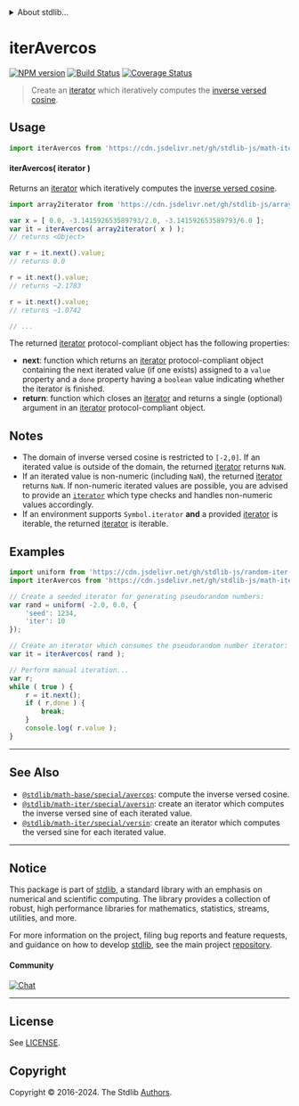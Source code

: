 <!--

@license Apache-2.0

Copyright (c) 2020 The Stdlib Authors.

Licensed under the Apache License, Version 2.0 (the "License");
you may not use this file except in compliance with the License.
You may obtain a copy of the License at

   http://www.apache.org/licenses/LICENSE-2.0

Unless required by applicable law or agreed to in writing, software
distributed under the License is distributed on an "AS IS" BASIS,
WITHOUT WARRANTIES OR CONDITIONS OF ANY KIND, either express or implied.
See the License for the specific language governing permissions and
limitations under the License.

-->


<details>
  <summary>
    About stdlib...
  </summary>
  <p>We believe in a future in which the web is a preferred environment for numerical computation. To help realize this future, we've built stdlib. stdlib is a standard library, with an emphasis on numerical and scientific computation, written in JavaScript (and C) for execution in browsers and in Node.js.</p>
  <p>The library is fully decomposable, being architected in such a way that you can swap out and mix and match APIs and functionality to cater to your exact preferences and use cases.</p>
  <p>When you use stdlib, you can be absolutely certain that you are using the most thorough, rigorous, well-written, studied, documented, tested, measured, and high-quality code out there.</p>
  <p>To join us in bringing numerical computing to the web, get started by checking us out on <a href="https://github.com/stdlib-js/stdlib">GitHub</a>, and please consider <a href="https://opencollective.com/stdlib">financially supporting stdlib</a>. We greatly appreciate your continued support!</p>
</details>

# iterAvercos

[![NPM version][npm-image]][npm-url] [![Build Status][test-image]][test-url] [![Coverage Status][coverage-image]][coverage-url] <!-- [![dependencies][dependencies-image]][dependencies-url] -->

> Create an [iterator][mdn-iterator-protocol] which iteratively computes the [inverse versed cosine][@stdlib/math/base/special/avercos].

<!-- Section to include introductory text. Make sure to keep an empty line after the intro `section` element and another before the `/section` close. -->

<section class="intro">

</section>

<!-- /.intro -->

<!-- Package usage documentation. -->



<section class="usage">

## Usage

```javascript
import iterAvercos from 'https://cdn.jsdelivr.net/gh/stdlib-js/math-iter-special-avercos@deno/mod.js';
```

#### iterAvercos( iterator )

Returns an [iterator][mdn-iterator-protocol] which iteratively computes the [inverse versed cosine][@stdlib/math/base/special/avercos].

```javascript
import array2iterator from 'https://cdn.jsdelivr.net/gh/stdlib-js/array-to-iterator@deno/mod.js';

var x = [ 0.0, -3.141592653589793/2.0, -3.141592653589793/6.0 ];
var it = iterAvercos( array2iterator( x ) );
// returns <Object>

var r = it.next().value;
// returns 0.0

r = it.next().value;
// returns ~2.1783

r = it.next().value;
// returns ~1.0742

// ...
```

The returned [iterator][mdn-iterator-protocol] protocol-compliant object has the following properties:

-   **next**: function which returns an [iterator][mdn-iterator-protocol] protocol-compliant object containing the next iterated value (if one exists) assigned to a `value` property and a `done` property having a `boolean` value indicating whether the iterator is finished.
-   **return**: function which closes an [iterator][mdn-iterator-protocol] and returns a single (optional) argument in an [iterator][mdn-iterator-protocol] protocol-compliant object.

</section>

<!-- /.usage -->

<!-- Package usage notes. Make sure to keep an empty line after the `section` element and another before the `/section` close. -->

<section class="notes">

## Notes

-   The domain of inverse versed cosine is restricted to `[-2,0]`. If an iterated value is outside of the domain, the returned [iterator][mdn-iterator-protocol] returns `NaN`.
-   If an iterated value is non-numeric (including `NaN`), the returned [iterator][mdn-iterator-protocol] returns `NaN`. If non-numeric iterated values are possible, you are advised to provide an [`iterator`][mdn-iterator-protocol] which type checks and handles non-numeric values accordingly.
-   If an environment supports `Symbol.iterator` **and** a provided [iterator][mdn-iterator-protocol] is iterable, the returned [iterator][mdn-iterator-protocol] is iterable.

</section>

<!-- /.notes -->

<!-- Package usage examples. -->

<section class="examples">

## Examples

<!-- eslint no-undef: "error" -->

```javascript
import uniform from 'https://cdn.jsdelivr.net/gh/stdlib-js/random-iter-uniform@deno/mod.js';
import iterAvercos from 'https://cdn.jsdelivr.net/gh/stdlib-js/math-iter-special-avercos@deno/mod.js';

// Create a seeded iterator for generating pseudorandom numbers:
var rand = uniform( -2.0, 0.0, {
    'seed': 1234,
    'iter': 10
});

// Create an iterator which consumes the pseudorandom number iterator:
var it = iterAvercos( rand );

// Perform manual iteration...
var r;
while ( true ) {
    r = it.next();
    if ( r.done ) {
        break;
    }
    console.log( r.value );
}
```

</section>

<!-- /.examples -->

<!-- Section to include cited references. If references are included, add a horizontal rule *before* the section. Make sure to keep an empty line after the `section` element and another before the `/section` close. -->

<section class="references">

</section>

<!-- /.references -->

<!-- Section for related `stdlib` packages. Do not manually edit this section, as it is automatically populated. -->

<section class="related">

* * *

## See Also

-   <span class="package-name">[`@stdlib/math-base/special/avercos`][@stdlib/math/base/special/avercos]</span><span class="delimiter">: </span><span class="description">compute the inverse versed cosine.</span>
-   <span class="package-name">[`@stdlib/math-iter/special/aversin`][@stdlib/math/iter/special/aversin]</span><span class="delimiter">: </span><span class="description">create an iterator which computes the inverse versed sine of each iterated value.</span>
-   <span class="package-name">[`@stdlib/math-iter/special/versin`][@stdlib/math/iter/special/versin]</span><span class="delimiter">: </span><span class="description">create an iterator which computes the versed sine for each iterated value.</span>

</section>

<!-- /.related -->

<!-- Section for all links. Make sure to keep an empty line after the `section` element and another before the `/section` close. -->


<section class="main-repo" >

* * *

## Notice

This package is part of [stdlib][stdlib], a standard library with an emphasis on numerical and scientific computing. The library provides a collection of robust, high performance libraries for mathematics, statistics, streams, utilities, and more.

For more information on the project, filing bug reports and feature requests, and guidance on how to develop [stdlib][stdlib], see the main project [repository][stdlib].

#### Community

[![Chat][chat-image]][chat-url]

---

## License

See [LICENSE][stdlib-license].


## Copyright

Copyright &copy; 2016-2024. The Stdlib [Authors][stdlib-authors].

</section>

<!-- /.stdlib -->

<!-- Section for all links. Make sure to keep an empty line after the `section` element and another before the `/section` close. -->

<section class="links">

[npm-image]: http://img.shields.io/npm/v/@stdlib/math-iter-special-avercos.svg
[npm-url]: https://npmjs.org/package/@stdlib/math-iter-special-avercos

[test-image]: https://github.com/stdlib-js/math-iter-special-avercos/actions/workflows/test.yml/badge.svg?branch=main
[test-url]: https://github.com/stdlib-js/math-iter-special-avercos/actions/workflows/test.yml?query=branch:main

[coverage-image]: https://img.shields.io/codecov/c/github/stdlib-js/math-iter-special-avercos/main.svg
[coverage-url]: https://codecov.io/github/stdlib-js/math-iter-special-avercos?branch=main

<!--

[dependencies-image]: https://img.shields.io/david/stdlib-js/math-iter-special-avercos.svg
[dependencies-url]: https://david-dm.org/stdlib-js/math-iter-special-avercos/main

-->

[chat-image]: https://img.shields.io/gitter/room/stdlib-js/stdlib.svg
[chat-url]: https://app.gitter.im/#/room/#stdlib-js_stdlib:gitter.im

[stdlib]: https://github.com/stdlib-js/stdlib

[stdlib-authors]: https://github.com/stdlib-js/stdlib/graphs/contributors

[umd]: https://github.com/umdjs/umd
[es-module]: https://developer.mozilla.org/en-US/docs/Web/JavaScript/Guide/Modules

[deno-url]: https://github.com/stdlib-js/math-iter-special-avercos/tree/deno
[deno-readme]: https://github.com/stdlib-js/math-iter-special-avercos/blob/deno/README.md
[umd-url]: https://github.com/stdlib-js/math-iter-special-avercos/tree/umd
[umd-readme]: https://github.com/stdlib-js/math-iter-special-avercos/blob/umd/README.md
[esm-url]: https://github.com/stdlib-js/math-iter-special-avercos/tree/esm
[esm-readme]: https://github.com/stdlib-js/math-iter-special-avercos/blob/esm/README.md
[branches-url]: https://github.com/stdlib-js/math-iter-special-avercos/blob/main/branches.md

[stdlib-license]: https://raw.githubusercontent.com/stdlib-js/math-iter-special-avercos/main/LICENSE

[mdn-iterator-protocol]: https://developer.mozilla.org/en-US/docs/Web/JavaScript/Reference/Iteration_protocols#The_iterator_protocol

<!-- <related-links> -->

[@stdlib/math/base/special/avercos]: https://github.com/stdlib-js/math-base-special-avercos/tree/deno

[@stdlib/math/iter/special/aversin]: https://github.com/stdlib-js/math-iter-special-aversin/tree/deno

[@stdlib/math/iter/special/versin]: https://github.com/stdlib-js/math-iter-special-versin/tree/deno

<!-- </related-links> -->

</section>

<!-- /.links -->
